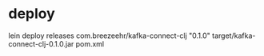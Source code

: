 # deploy
lein deploy releases com.breezeehr/kafka-connect-clj "0.1.0" target/kafka-connect-clj-0.1.0.jar pom.xml